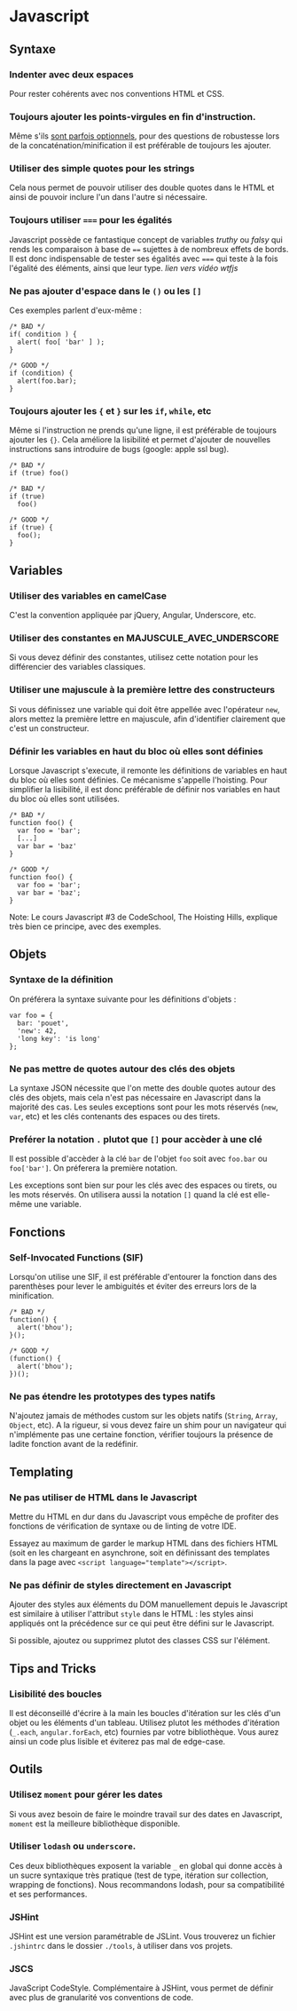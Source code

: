 # Javascript

## Syntaxe

### Indenter avec deux espaces
Pour rester cohérents avec nos conventions HTML et CSS.

### Toujours ajouter les points-virgules en fin d'instruction.
Même s'ils [sont parfois
optionnels](http://mislav.uniqpath.com/2010/05/semicolons/), pour des questions
de robustesse lors de la concaténation/minification il est préférable de
toujours les ajouter.

### Utiliser des simple quotes pour les strings
Cela nous permet de pouvoir utiliser des double quotes dans le HTML et ainsi de
pouvoir inclure l'un dans l'autre si nécessaire.

### Toujours utiliser `===` pour les égalités
Javascript possède ce fantastique concept de variables _truthy_ ou _falsy_ qui
rends les comparaison à base de `==` sujettes à de nombreux effets de bords. Il
est donc indispensable de tester ses égalités avec `===` qui teste à la fois
l'égalité des éléments, ainsi que leur type.
_lien vers vidéo wtfjs_

### Ne pas ajouter d'espace dans le `()` ou les `[]`
Ces exemples parlent d'eux-même :

    /* BAD */
    if( condition ) {
      alert( foo[ 'bar' ] );
    }

    /* GOOD */
    if (condition) {
      alert(foo.bar);
    }


### Toujours ajouter les `{` et `}` sur les `if`, `while`, etc

Même si l'instruction ne prends qu'une ligne, il est préférable de toujours
ajouter les `{}`. Cela améliore la lisibilité et permet d'ajouter de nouvelles
instructions sans introduire de bugs (google: apple ssl bug).

    /* BAD */
    if (true) foo()

    /* BAD */
    if (true)
      foo()

    /* GOOD */
    if (true) {
      foo();
    }

## Variables

### Utiliser des variables en camelCase
C'est la convention appliquée par jQuery, Angular, Underscore, etc.

### Utiliser des constantes en MAJUSCULE_AVEC_UNDERSCORE
Si vous devez définir des constantes, utilisez cette notation pour les
différencier des variables classiques.

### Utiliser une majuscule à la première lettre des constructeurs
Si vous définissez une variable qui doit être appellée avec l'opérateur `new`,
alors mettez la première lettre en majuscule, afin d'identifier clairement que
c'est un constructeur.

### Définir les variables en haut du bloc où elles sont définies
Lorsque Javascript s'execute, il remonte les définitions de variables en haut
du bloc où elles sont définies. Ce mécanisme s'appelle l'hoisting. Pour
simplifier la lisibilité, il est donc préférable de définir nos variables en
haut du bloc où elles sont utilisées.

    /* BAD */
    function foo() {
      var foo = 'bar';
      [...]
      var bar = 'baz'
    }

    /* GOOD */
    function foo() {
      var foo = 'bar';
      var bar = 'baz';
    }

Note: Le cours Javascript #3 de CodeSchool, The Hoisting Hills, explique très
bien ce principe, avec des exemples.

## Objets

### Syntaxe de la définition
On préférera la syntaxe suivante pour les définitions d'objets :

    var foo = {
      bar: 'pouet',
      'new': 42,
      'long key': 'is long'
    };

### Ne pas mettre de quotes autour des clés des objets
La syntaxe JSON nécessite que l'on mette des double quotes autour des clés des
objets, mais cela n'est pas nécessaire en Javascript dans la majorité des cas.
Les seules exceptions sont pour les mots réservés (`new`, `var`, etc) et les
clés contenants des espaces ou des tirets.

### Preférer la notation `.` plutot que `[]` pour accèder à une clé
Il est possible d'accèder à la clé `bar` de l'objet `foo` soit avec `foo.bar`
ou `foo['bar']`. On préferera la première notation.

Les exceptions sont bien sur pour les clés avec des espaces ou tirets, ou les
mots réservés. On utilisera aussi la notation `[]` quand la clé est elle-même
une variable.

## Fonctions

### Self-Invocated Functions (SIF)
Lorsqu'on utilise une SIF, il est préférable d'entourer la fonction dans des
parenthèses pour lever le ambiguités et éviter des erreurs lors de la
minification.

    /* BAD */
    function() { 
      alert('bhou');
    }();

    /* GOOD */
    (function() {
      alert('bhou');
    })();

### Ne pas étendre les prototypes des types natifs
N'ajoutez jamais de méthodes custom sur les objets natifs (`String`, `Array`,
`Object`, etc). A la rigueur, si vous devez faire un shim pour un navigateur
qui n'implémente pas une certaine fonction, vérifier toujours la présence de
ladite fonction avant de la redéfinir.


## Templating

### Ne pas utiliser de HTML dans le Javascript
Mettre du HTML en dur dans du Javascript vous empêche de profiter des fonctions
de vérification de syntaxe ou de linting de votre IDE.

Essayez au maximum de garder le markup HTML dans des fichiers HTML (soit en les
chargeant en asynchrone, soit en définissant des templates dans la page avec
`<script language="template"></script>`.

### Ne pas définir de styles directement en Javascript
Ajouter des styles aux éléments du DOM manuellement depuis le Javascript est
similaire à utiliser l'attribut `style` dans le HTML : les styles ainsi
appliqués ont la précédence sur ce qui peut être défini sur le Javascript.

Si possible, ajoutez ou supprimez plutot des classes CSS sur l'élément.


## Tips and Tricks

### Lisibilité des boucles

Il est déconseillé d'écrire à la main les boucles d'itération sur les clés d'un
objet ou les éléments d'un tableau. Utilisez plutot les méthodes d'itération
(`_.each`, `angular.forEach`, etc) fournies par votre bibliothèque. Vous aurez
ainsi un code plus lisible et éviterez pas mal de edge-case.

## Outils

### Utilisez `moment` pour gérer les dates
Si vous avez besoin de faire le moindre travail sur des dates en Javascript,
`moment` est la meilleure bibliothèque disponible.

### Utiliser `lodash` ou `underscore`.
Ces deux bibliothèques exposent la variable `_` en global qui donne accès à un
sucre syntaxique très pratique (test de type, itération sur collection,
wrapping de fonctions). Nous recommandons lodash, pour sa compatibilité et ses
performances.

### JSHint
JSHint est une version paramétrable de JSLint. Vous trouverez un fichier
`.jshintrc` dans le dossier `./tools`, à utiliser dans vos projets.

### JSCS

JavaScript CodeStyle. Complémentaire à JSHint, vous permet de définir avec plus
de granularité vos conventions de code.


